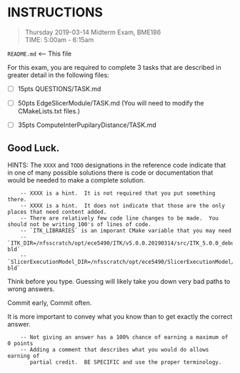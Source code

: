 INSTRUCTIONS
============

> Thursday 2019-03-14 Midterm Exam, BME186 <br>
> TIME: 5:00am - 6:15am

`README.md` <-- This file

For this exam, you are required to complete 3 tasks
that are described in greater detail in the following
files:

- [ ] 15pts QUESTIONS/TASK.md
- [ ] 50pts EdgeSlicerModule/TASK.md  (You will need to modify the CMakeLists.txt files.)
- [ ] 35pts ComputeInterPupilaryDistance/TASK.md


## Good Luck.


HINTS:
The `XXXX` and `TODO` designations in the reference code indicate that in one
of many possible solutions there is code or documentation that would
be needed to make a complete solution.

        -- XXXX is a hint.  It is not required that you put something there.
        -- XXXX is a hint.  It does not indicate that those are the only places that need content added.
        -- There are relatively few code line changes to be made.  You should not be writing 100's of lines of code.
        -- `ITK_LIBRARIES` is an imporant CMake variable that you may need
        -- `ITK_DIR=/nfsscratch/opt/ece5490/ITK/v5.0.0.20190314/src/ITK_5.0.0_debug-bld`
        -- `SlicerExecutionModel_DIR=/nfsscratch/opt/ece5490/SlicerExecutionModel/src/SEM_debug-bld`

Think before you type.  Guessing will likely take you down very bad paths to wrong answers.

Commit early, Commit often.

It is more important to convey what you know than to get exactly the correct answer.
        
        -- Not giving an answer has a 100% chance of earning a maximum of 0 points
        -- Adding a comment that describes what you would do allows earning of 
           partial credit.  BE SPECIFIC and use the proper terminology.
